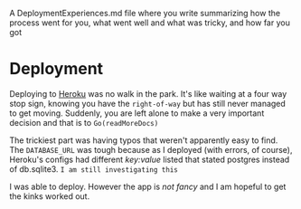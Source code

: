 A DeploymentExperiences.md file where you write summarizing how the process went for you, what went well and what was tricky, and how far you got

# Deployment
Deploying to <u>Heroku</u> was no walk in the park. It's like waiting at a four way stop sign, knowing you have the ```right-of-way``` but has still never managed to get moving. Suddenly, you are left alone to make a very important decision and that is to ```Go(readMoreDocs)```

The trickiest part was having typos that weren't apparently easy to find. The ```DATABASE_URL``` was tough because as I deployed (with errors, of course), Heroku's configs had different <i>key:value</i> listed that stated postgres instead of db.sqlite3. ```I am still investigating this```

I was able to deploy. However the app is <i>not fancy</i> and I am hopeful to get the kinks worked out.